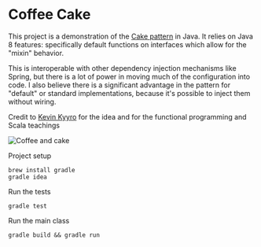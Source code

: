 Coffee Cake
============

This project is a demonstration of the [Cake pattern](http://www.cakesolutions.net/teamblogs/2011/12/19/cake-pattern-in-depth) in Java.  It relies on Java 8 features: specifically default functions on interfaces which allow for the "mixin" behavior.

This is interoperable with other dependency injection mechanisms like Spring, but there is a lot of power in moving much of the configuration into code.  I also believe there is a significant advantage in the pattern for "default" or standard implementations, because it's possible to inject them without wiring.

Credit to [Kevin Kyyro](https://github.com/kevincairo) for the idea and for the functional programming and Scala teachings

![Coffee and cake](http://upload.wikimedia.org/wikipedia/commons/thumb/6/68/Coffee_and_cake_%288400386474%29.jpg/800px-Coffee_and_cake_%288400386474%29.jpg)

Project setup

    brew install gradle
    gradle idea

Run the tests
    
    gradle test

Run the main class
    
    gradle build && gradle run

